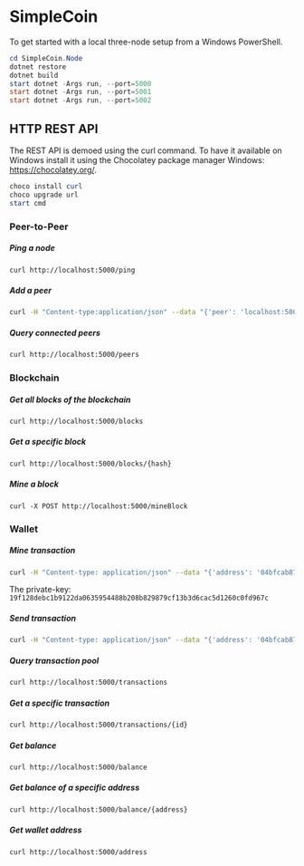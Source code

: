 # SimpleCoin

To get started with a local three-node setup from a Windows PowerShell.

```powershell
cd SimpleCoin.Node
dotnet restore
dotnet build
start dotnet -Args run, --port=5000
start dotnet -Args run, --port=5001
start dotnet -Args run, --port=5002
```

## HTTP REST API

The REST API is demoed using the curl command. To have it available on Windows install
it using the Chocolatey package manager Windows: https://chocolatey.org/.

```powershell
choco install curl
choco upgrade url
start cmd
```

### Peer-to-Peer

##### Ping a node

```bash
curl http://localhost:5000/ping
```

##### Add a peer

```bash
curl -H "Content-type:application/json" --data "{'peer': 'localhost:5001'}" http://localhost:5000/peers
```

##### Query connected peers

```bash
curl http://localhost:5000/peers
``` 

### Blockchain


##### Get all blocks of the blockchain

```bash
curl http://localhost:5000/blocks
```

##### Get a specific block

```bash
curl http://localhost:5000/blocks/{hash}
```


##### Mine a block

```
curl -X POST http://localhost:5000/mineBlock
``` 


### Wallet

##### Mine transaction

```bash
curl -H "Content-type: application/json" --data "{'address': '04bfcab8722991ae774db48f934ca79cfb7dd991229153b9f732ba5334aafcd8e7266e47076996b55a14bf9913ee3145ce0cfc1372ada8ada74bd287450313534b', 'amount' : 35}" http://localhost:5000/mineTransaction
```

The private-key: ```19f128debc1b9122da0635954488b208b829879cf13b3d6cac5d1260c0fd967c```

##### Send transaction

```bash
curl -H "Content-type: application/json" --data "{'address': '04bfcab8722991ae774db48f934ca79cfb7dd991229153b9f732ba5334aafcd8e7266e47076996b55a14bf9913ee3145ce0cfc1372ada8ada74bd287450313534b', 'amount' : 35}" http://localhost:5000/sendTransaction
```

##### Query transaction pool

```bash
curl http://localhost:5000/transactions
```

##### Get a specific transaction

```bash
curl http://localhost:5000/transactions/{id}
```

##### Get balance

```bash
curl http://localhost:5000/balance
```

##### Get balance of a specific address

```bash
curl http://localhost:5000/balance/{address}
```

##### Get wallet address

```bash
curl http://localhost:5000/address
```

